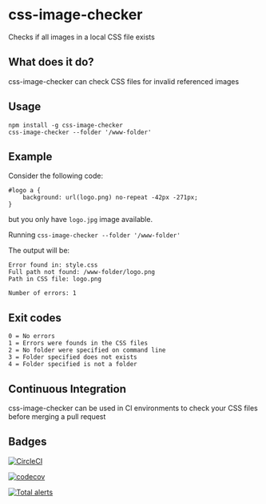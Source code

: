 # css-image-checker
Checks if all images in a local CSS file exists

## What does it do?
css-image-checker can check CSS files for invalid referenced images

## Usage
```
npm install -g css-image-checker
css-image-checker --folder '/www-folder'
```

## Example

Consider the following code:
```
#logo a {
    background: url(logo.png) no-repeat -42px -271px;
}
```
but you only have `logo.jpg` image available.

Running `css-image-checker --folder '/www-folder'`

The output will be:

```
Error found in: style.css
Full path not found: /www-folder/logo.png
Path in CSS file: logo.png

Number of errors: 1
```

## Exit codes
```
0 = No errors
1 = Errors were founds in the CSS files
2 = No folder were specified on command line
3 = Folder specified does not exists
4 = Folder specified is not a folder
```

## Continuous Integration
css-image-checker can be used in CI environments to check your CSS files before merging a pull request

## Badges

[![CircleCI](https://circleci.com/gh/gemal/node-css-image-checker.svg?style=svg)](https://circleci.com/gh/gemal/node-css-image-checker)

[![codecov](https://codecov.io/gh/gemal/node-css-image-checker/branch/master/graph/badge.svg)](https://codecov.io/gh/gemal/node-css-image-checker)

[![Total alerts](https://img.shields.io/lgtm/alerts/g/gemal/node-css-image-checker.svg?logo=lgtm&logoWidth=18)](https://lgtm.com/projects/g/gemal/node-css-image-checker/alerts/)

